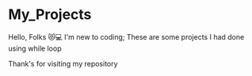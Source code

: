 # My_Projects
Hello, Folks 😻💻 
I'm new to coding;
These are some projects I had done using while loop

Thank's for visiting my repository
